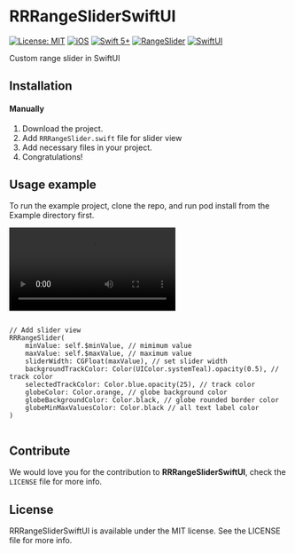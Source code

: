 # RRRangeSliderSwiftUI

[![License: MIT](https://img.shields.io/badge/license-MIT-green.svg?style=flat)](https://github.com/Rahul-Mayani/RRRangeSliderSwiftUI/blob/master/LICENSE)
[![iOS](https://img.shields.io/badge/Platform-iOS-orange.svg?style=flat)](https://developer.apple.com/ios/)
[![Swift 5+](https://img.shields.io/badge/Swift-5+-orange.svg?style=flat)](https://developer.apple.com/swift/)
[![RangeSlider](https://img.shields.io/badge/Range-Slider-orange.svg?style=flat)](https://github.com/Rahul-Mayani/RRRangeSliderSwiftUI/)
[![SwiftUI](https://img.shields.io/badge/SwiftUI-orange.svg?style=flat)](https://developer.apple.com/swiftui/)

Custom range slider in SwiftUI

## Installation

#### Manually
1. Download the project.
2. Add `RRRangeSlider.swift` file for slider view
3. Add necessary files in your project.
4. Congratulations!  

## Usage example
To run the example project, clone the repo, and run pod install from the Example directory first.

![alt text](https://github.com/Rahul-Mayani/RRRangeSliderSwiftUI/blob/main/sample.mov)

```

// Add slider view
RRRangeSlider(
    minValue: self.$minValue, // mimimum value
    maxValue: self.$maxValue, // maximum value
    sliderWidth: CGFloat(maxValue), // set slider width
    backgroundTrackColor: Color(UIColor.systemTeal).opacity(0.5), // track color
    selectedTrackColor: Color.blue.opacity(25), // track color
    globeColor: Color.orange, // globe background color
    globeBackgroundColor: Color.black, // globe rounded border color
    globeMinMaxValuesColor: Color.black // all text label color
)


```

## Contribute 

We would love you for the contribution to **RRRangeSliderSwiftUI**, check the ``LICENSE`` file for more info.


## License

RRRangeSliderSwiftUI is available under the MIT license. See the LICENSE file for more info.
